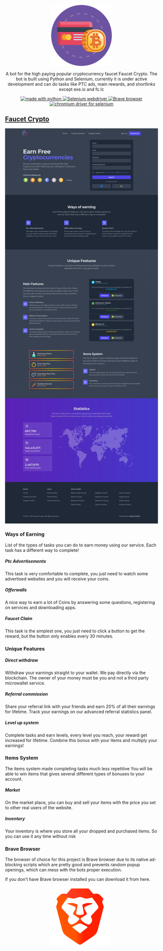<!-- Logo and description part -->
<div align="center">
<img src="media/fc-bot-logo.png" alt="Faucet Crypto Bot logo" width="200"/>
<p> A bot for the high paying popular cryptocurrency faucet Faucet Crypto. The bot is built using Python and Selenium, currently it is under active development and can do tasks like PTC ads, main rewards, and shortlinks except exe.io and fc.lc
</p>
</div>

<!-- Requirement Badges -->
<!-- Python badge -->
<p align="center">
<a href="https://www.python.org/">
<img src="https://img.shields.io/badge/PYTHON-3.8-3B82F6.svg?style=for-the-badge" alt="made with python"/>
</a>
<!-- Selenium badge -->
<a href="https://www.selenium.dev/">
<img src="https://img.shields.io/badge/SELENIUM-3.141.0-3B82F6.svg?style=for-the-badge" alt="Selenium webdriver"/>
</a>
<!-- Brave badge -->
<a href="https://brave.com/">
<img src="https://img.shields.io/badge/BRAVE-88.0-3B82F6.svg?style=for-the-badge" alt="Brave browser"/>
</a>
<!-- Chrome driver badge -->
<a href="https://chromedriver.chromium.org/downloads">
<img src="https://img.shields.io/badge/CHROME DRIVER-88.0-3B82F6.svg?style=for-the-badge" alt="chromium driver for selenium"/>
</a>
</p>

<!-- Description -->
## [Faucet Crypto]('https://faucetcrypto.com/')
<img src="media/fc-home-sc.png" alt="Faucet Crypto landing page" style="float: center; margin-right: 10px;" width="1000"/>

### Ways of Earning

List of the types of tasks you can do to earn money using our service. Each task has a different way to complete!

##### Ptc Advertisements

This task is very comfortable to complete, you just need to watch some advertised websites and you will receive your coins.

##### Offerwalls

A nice way to earn a lot of Coins by answering some questions, registering on services and downloading apps.

##### Faucet Claim

This task is the simplest one, you just need to click a button to get the reward, but the button only enables every 30 minutes.

### Unique Features

##### Direct withdraw

 Withdraw your earnings straight to your wallet. We pay directly via the blockchain. The owner of your money must be you and not a third party microwallet service.

##### Referral commission

Share your referral link with your friends and earn 20% of all their earnings for lifetime. Track your earnings on our advanced referral statistics panel.

##### Level up system

Complete tasks and earn levels, every level you reach, your reward get increased for lifetime. Combine this bonus with your items and multiply your earnings! 

### Items System

The items system made completing tasks much less repetitive You will be able to win items that gives several different types of bonuses to your account.

##### Market

On the market place, you can buy and sell your items with the price you set to other real users of the website.

##### Inventory

Your inventory is where you store all your dropped and purchased items. So you can use it any time without risk

<!-- Browser preference -->
### Brave Browser

The browser of choice for this project is Brave browser due to its native ad-blocking scripts which are pretty good and prevents random popup openings, which can mess with the bots proper execution.

If you don't have Brave browser installed you can download it from here.

<p align="center">
<a href="https://brave.com/">
<img src="media/brave-logo.png" style="float: center; margin-right: 10px;" width="200"/>
</a>
</p>
